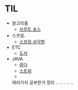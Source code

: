 # TIL
* 알고리즘
  * [브루트 포스](https://github.com/go-coding1/TIL/blob/main/%EC%95%8C%EA%B3%A0%EB%A6%AC%EC%A6%98/%EB%B8%8C%EB%A3%A8%ED%8A%B8%20%ED%8F%AC%EC%8A%A4(Brute%20Force).md)
* 스프링.
  * [스프링 삼각형](https://github.com/go-coding1/TIL/blob/main/Spring/Spring%20Triangle%5BIoC%2CAOP%2CPSA%5D.md)
* ETC
  * [도커](https://github.com/go-coding1/TIL/blob/main/Docker/%EB%8F%84%EC%BB%A4%EB%9E%80%20%EB%AC%B4%EC%97%87%EC%9D%B8%EA%B0%80%3F.md)
* JAVA
  * [람다](https://github.com/go-coding1/TIL/blob/main/JAVA/%EB%9E%8C%EB%8B%A4%EB%9E%80%20%EB%AC%B4%EC%97%87%EC%9D%B8%EA%B0%80%3F.md)
  * [스트림](https://github.com/go-coding1/TIL/blob/main/JAVA/Stream%EC%9D%B4%EB%9E%80%3F.md)
  * 
  여러가지 공부한거 정리 ..
..
..
..
..
